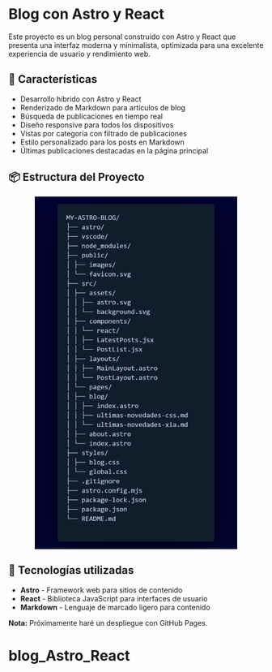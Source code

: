 # Blog con Astro y React

Este proyecto es un blog personal construido con Astro y React que presenta una interfaz moderna y minimalista, optimizada para una excelente experiencia de usuario y rendimiento web.

## 🚀 Características

- Desarrollo híbrido con Astro y React
- Renderizado de Markdown para artículos de blog
- Búsqueda de publicaciones en tiempo real
- Diseño responsive para todos los dispositivos
- Vistas por categoría con filtrado de publicaciones
- Estilo personalizado para los posts en Markdown
- Últimas publicaciones destacadas en la página principal

## 📦 Estructura del Proyecto

<img src="./public/images/Estructura.png" alt="Diagrama de estructura de archivos" width="400" style="display: block; margin: 0 auto;">

## 🔧 Tecnologías utilizadas

- **Astro** - Framework web para sitios de contenido
- **React** - Biblioteca JavaScript para interfaces de usuario
- **Markdown** - Lenguaje de marcado ligero para contenido

**Nota:** Próximamente haré un despliegue con GitHub Pages.
# blog_Astro_React
